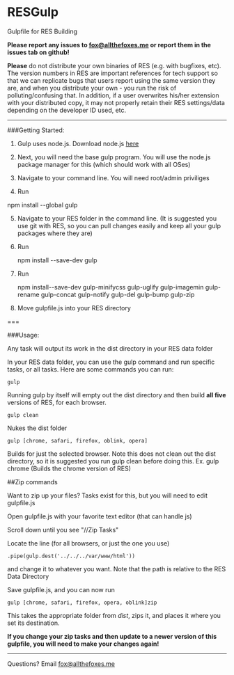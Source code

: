 RESGulp
=======

Gulpfile for RES Building

**Please report any issues to fox@allthefoxes.me or report them in the issues tab on github!**

**Please**  do not distribute your own binaries of RES (e.g. with bugfixes, etc). The version numbers in RES are important references for tech support so that we can replicate bugs that users report using the same version they are, and when you distribute your own - you run the risk of polluting/confusing that. In addition, if a user overwrites his/her extension with your distributed copy, it may not properly retain their RES settings/data depending on the developer ID used, etc.

---

###Getting Started:

1. Gulp uses node.js. Download node.js [here](http://nodejs.org/download/)

2. Next, you will need the base gulp program. You will use the node.js package manager for this (which should work with all OSes)

3. Navigate to your command line. You will need root/admin priviliges

4. Run 

npm install --global gulp

5. Navigate to your RES folder in the command line. (It is suggested you use git with RES, so you can pull changes easily and keep all your gulp packages where they are)

6. Run

    npm install --save-dev gulp

7. Run

    npm install--save-dev gulp-minifycss gulp-uglify gulp-imagemin gulp-rename gulp-concat gulp-notify gulp-del gulp-bump gulp-zip

8. Move gulpfile.js into your RES directory

===

###Usage:


Any task will output its work in the dist directory in your RES data folder

In your RES data folder, you can use the gulp command and run specific tasks, or all tasks. Here are some commands you can run:

    gulp

Running gulp by itself will empty out the dist directory and then build **all five** versions of RES, for each browser. 

    gulp clean

Nukes the dist folder

    gulp [chrome, safari, firefox, oblink, opera]

Builds for just the selected browser. Note this does not clean out the dist directory, so it is suggested you run gulp clean before doing this. Ex. gulp chrome (Builds the chrome version of RES)


##Zip commands

Want to zip up your files? Tasks exist for this, but you will need to edit gulpfile.js

Open gulpfile.js with your favorite text editor (that can handle js)

Scroll down until you see "//Zip Tasks"

Locate the line (for all browsers, or just the one you use)

    .pipe(gulp.dest('../../../var/www/html'))

and change it to whatever you want. Note that the path is relative to the RES Data Directory

Save gulpfile.js, and you can now run

    gulp [chrome, safari, firefox, opera, oblink]zip

This takes the appropriate folder from *dist*, zips it, and places it where you set its destination. 

**If you change your zip tasks and then update to a newer version of this gulpfile, you will need to make your changes again!**

---

Questions? Email fox@allthefoxes.me
